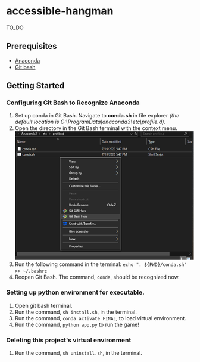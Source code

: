 ﻿# accessible-hangman
 TO_DO
## Prerequisites
- [Anaconda](https://www.anaconda.com/)
- [Git bash](https://git-scm.com/downloads)
## Getting Started
### Configuring Git Bash to Recognize Anaconda
1. Set up conda in Git Bash. Navigate to **conda.sh** in file explorer *(the default location is C:\ProgramData\anaconda3\etc\profile.d)*.
2. Open the directory in the Git Bash terminal with the context menu.
![Image](https://github.com/Simon-Blamo/accessible-hangman/blob/main/assests/000.png)
3. Run the following command in the terminal: `echo ". ${PWD}/conda.sh" >> ~/.bashrc`
4. Reopen Git Bash. The command, `conda`, should be recognized now.
### Setting up python environment for executable.
1. Open git bash terminal.
2. Run the command, `sh install.sh`, in the terminal.
3. Run the command, `conda activate FINAL`, to load virtual environment.
4. Run the command, `python app.py` to run the game!
### Deleting this project's virtual environment
1. Run the command, `sh uninstall.sh`, in the terminal.



